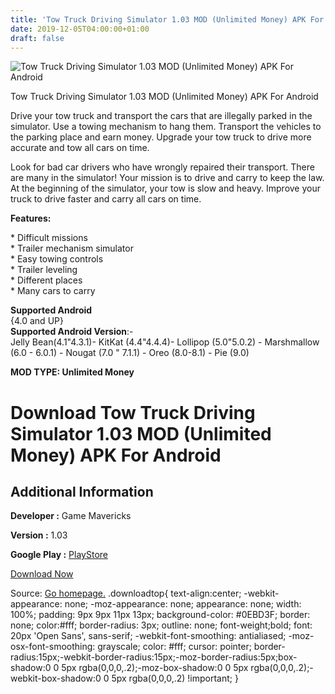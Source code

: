 ```yaml
---
title: 'Tow Truck Driving Simulator 1.03 MOD (Unlimited Money) APK For Android'
date: 2019-12-05T04:00:00+01:00
draft: false
---
```


![Tow Truck Driving Simulator 1.03 MOD (Unlimited Money) APK For Android](https://i1.wp.com/apkhome.net/wp-content/uploads/2019/12/Tow-Truck-Driving-Simulator.png "Tow Truck Driving Simulator 1.03 MOD (Unlimited Money) APK For Android")

  

Tow Truck Driving Simulator 1.03 MOD (Unlimited Money) APK For Android

Drive your tow truck and transport the cars that are illegally parked in the simulator. Use a towing mechanism to hang them. Transport the vehicles to the parking place and earn money. Upgrade your tow truck to drive more accurate and tow all cars on time.

Look for bad car drivers who have wrongly repaired their transport. There are many in the simulator! Your mission is to drive and carry to keep the law. At the beginning of the simulator, your tow is slow and heavy. Improve your truck to drive faster and carry all cars on time.

**Features:**

\* Difficult missions  
\* Trailer mechanism simulator  
\* Easy towing controls  
\* Trailer leveling  
\* Different places  
\* Many cars to carry

**Supported Android**  
{4.0 and UP}  
**Supported Android Version**:-  
Jelly Bean(4.1"4.3.1)- KitKat (4.4"4.4.4)- Lollipop (5.0"5.0.2) - Marshmallow (6.0 - 6.0.1) - Nougat (7.0 " 7.1.1) - Oreo (8.0-8.1) - Pie (9.0)

**MOD TYPE: Unlimited Money**

Download Tow Truck Driving Simulator 1.03 MOD (Unlimited Money) APK For Android
===============================================================================

Additional Information
----------------------

**Developer :** Game Mavericks

**Version :** 1.03

**Google Play :** [PlayStore](https://play.google.com/store/apps/details?id=com.gamemavericks.towtruck)

  

[Download Now](https://store4app.co/post/tow-truck-driving-simulator-1-03-mod-unlimited-money-apk-for-android_1575469285)

  
Source: [Go homepage.](https://store4app.co/post/tow-truck-driving-simulator-1-03-mod-unlimited-money-apk-for-android_1575469285) .downloadtop{ text-align:center; -webkit-appearance: none; -moz-appearance: none; appearance: none; width: 100%; padding: 9px 9px 11px 13px; background-color: #0EBD3F; border: none; color:#fff; border-radius: 3px; outline: none; font-weight;bold; font: 20px 'Open Sans', sans-serif; -webkit-font-smoothing: antialiased; -moz-osx-font-smoothing: grayscale; color: #fff; cursor: pointer; border-radius:15px;-webkit-border-radius:15px;-moz-border-radius:5px;box-shadow:0 0 5px rgba(0,0,0,.2);-moz-box-shadow:0 0 5px rgba(0,0,0,.2);-webkit-box-shadow:0 0 5px rgba(0,0,0,.2) !important; }